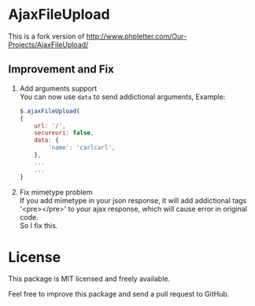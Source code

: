 # AjaxFileUpload #

This is a fork version of http://www.phpletter.com/Our-Projects/AjaxFileUpload/

## Improvement and Fix ##

1. Add arguments support   
    You can now use `data` to send addictional arguments, Example:

    ```js
    $.ajaxFileUpload(
    {
        url: '/',
        secureuri: false,
        data: {                    
            'name': 'carlcarl',
        },
        ...
        ...
    }
    ```

2. Fix mimetype problem  
    If you add mimetype in your json response,
    it will add addictional tags '&lt;pre>&lt;/pre>' to your ajax response, which will cause error in original code.                   
    So I fix this.


# License

This package is MIT licensed and freely available.

Feel free to improve this package and send a pull request to GitHub.
